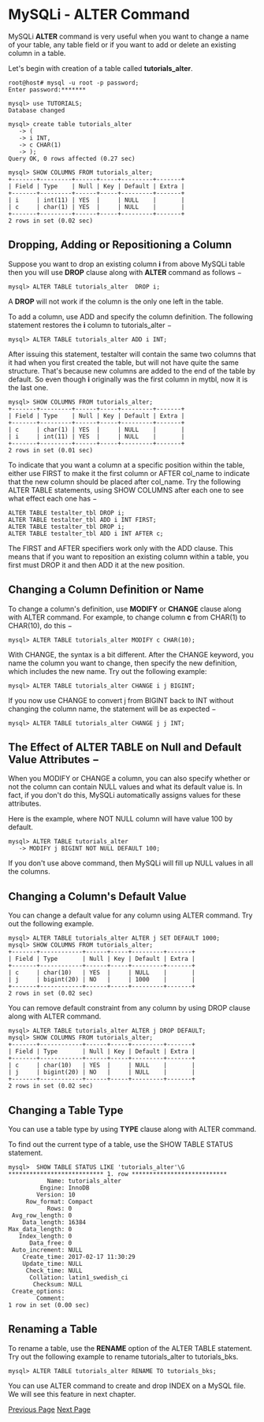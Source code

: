 # MySQLi - ALTER Command
MySQLi **ALTER** command is very useful when you want to change a name of your table, any table field or if you want to add or delete an existing column in a table.

Let's begin with creation of a table called **tutorials_alter**.

```
root@host# mysql -u root -p password;
Enter password:*******

mysql> use TUTORIALS;
Database changed

mysql> create table tutorials_alter
   -> (
   -> i INT,
   -> c CHAR(1)
   -> );
Query OK, 0 rows affected (0.27 sec)

mysql> SHOW COLUMNS FROM tutorials_alter;
+-------+---------+------+-----+---------+-------+
| Field | Type    | Null | Key | Default | Extra |
+-------+---------+------+-----+---------+-------+
| i     | int(11) | YES  |     | NULL    |       |
| c     | char(1) | YES  |     | NULL    |       |
+-------+---------+------+-----+---------+-------+
2 rows in set (0.02 sec)
```
## Dropping, Adding or Repositioning a Column
Suppose you want to drop an existing column **i** from above MySQLi table then you will use **DROP** clause along with **ALTER** command as follows −

```
mysql> ALTER TABLE tutorials_alter  DROP i;
```
A **DROP** will not work if the column is the only one left in the table.

To add a column, use ADD and specify the column definition. The following statement restores the **i** column to tutorials_alter −

```
mysql> ALTER TABLE tutorials_alter ADD i INT;
```
After issuing this statement, testalter will contain the same two columns that it had when you first created the table, but will not have quite the same structure. That's because new columns are added to the end of the table by default. So even though **i** originally was the first column in mytbl, now it is the last one.

```
mysql> SHOW COLUMNS FROM tutorials_alter;
+-------+---------+------+-----+---------+-------+
| Field | Type    | Null | Key | Default | Extra |
+-------+---------+------+-----+---------+-------+
| c     | char(1) | YES  |     | NULL    |       |
| i     | int(11) | YES  |     | NULL    |       |
+-------+---------+------+-----+---------+-------+
2 rows in set (0.01 sec)
```
To indicate that you want a column at a specific position within the table, either use FIRST to make it the first column or AFTER col_name to indicate that the new column should be placed after col_name. Try the following ALTER TABLE statements, using SHOW COLUMNS after each one to see what effect each one has −

```
ALTER TABLE testalter_tbl DROP i;
ALTER TABLE testalter_tbl ADD i INT FIRST;
ALTER TABLE testalter_tbl DROP i;
ALTER TABLE testalter_tbl ADD i INT AFTER c;
```
The FIRST and AFTER specifiers work only with the ADD clause. This means that if you want to reposition an existing column within a table, you first must DROP it and then ADD it at the new position.

## Changing a Column Definition or Name
To change a column's definition, use **MODIFY** or **CHANGE** clause along with ALTER command. For example, to change column **c** from CHAR(1) to CHAR(10), do this −

```
mysql> ALTER TABLE tutorials_alter MODIFY c CHAR(10);
```
With CHANGE, the syntax is a bit different. After the CHANGE keyword, you name the column you want to change, then specify the new definition, which includes the new name. Try out the following example:

```
mysql> ALTER TABLE tutorials_alter CHANGE i j BIGINT;
```
If you now use CHANGE to convert j from BIGINT back to INT without changing the column name, the statement will be as expected −

```
mysql> ALTER TABLE tutorials_alter CHANGE j j INT;
```
## The Effect of ALTER TABLE on Null and Default Value Attributes −
When you MODIFY or CHANGE a column, you can also specify whether or not the column can contain NULL values and what its default value is. In fact, if you don't do this, MySQLi automatically assigns values for these attributes.

Here is the example, where NOT NULL column will have value 100 by default.

```
mysql> ALTER TABLE tutorials_alter 
   -> MODIFY j BIGINT NOT NULL DEFAULT 100;
```
If you don't use above command, then MySQLi will fill up NULL values in all the columns.

## Changing a Column's Default Value
You can change a default value for any column using ALTER command. Try out the following example.

```
mysql> ALTER TABLE tutorials_alter ALTER j SET DEFAULT 1000;
mysql> SHOW COLUMNS FROM tutorials_alter;
+-------+------------+------+-----+---------+-------+
| Field | Type       | Null | Key | Default | Extra |
+-------+------------+------+-----+---------+-------+
| c     | char(10)   | YES  |     | NULL    |       |
| j     | bigint(20) | NO   |     | 1000    |       |
+-------+------------+------+-----+---------+-------+
2 rows in set (0.02 sec)
```
You can remove default constraint from any column by using DROP clause along with ALTER command.

```
mysql> ALTER TABLE tutorials_alter ALTER j DROP DEFAULT;
mysql> SHOW COLUMNS FROM tutorials_alter;
+-------+------------+------+-----+---------+-------+
| Field | Type       | Null | Key | Default | Extra |
+-------+------------+------+-----+---------+-------+
| c     | char(10)   | YES  |     | NULL    |       |
| j     | bigint(20) | NO   |     | NULL    |       |
+-------+------------+------+-----+---------+-------+
2 rows in set (0.02 sec)
```
## Changing a Table Type
You can use a table type by using **TYPE** clause along with ALTER command.

To find out the current type of a table, use the SHOW TABLE STATUS statement.

```
mysql>  SHOW TABLE STATUS LIKE 'tutorials_alter'\G
*************************** 1. row ***************************
           Name: tutorials_alter
         Engine: InnoDB
        Version: 10
     Row_format: Compact
           Rows: 0
 Avg_row_length: 0
    Data_length: 16384
Max_data_length: 0
   Index_length: 0
      Data_free: 0
 Auto_increment: NULL
    Create_time: 2017-02-17 11:30:29
    Update_time: NULL
     Check_time: NULL
      Collation: latin1_swedish_ci
       Checksum: NULL
 Create_options:
        Comment:
1 row in set (0.00 sec)
```
## Renaming a Table
To rename a table, use the **RENAME** option of the ALTER TABLE statement. Try out the following example to rename tutorials_alter to tutorials_bks.

```
mysql> ALTER TABLE tutorials_alter RENAME TO tutorials_bks;
```
You can use ALTER command to create and drop INDEX on a MySQL file. We will see this feature in next chapter.


[Previous Page](../mysqli/mysqli_transactions.md) [Next Page](../mysqli/mysqli_indexes.md) 
